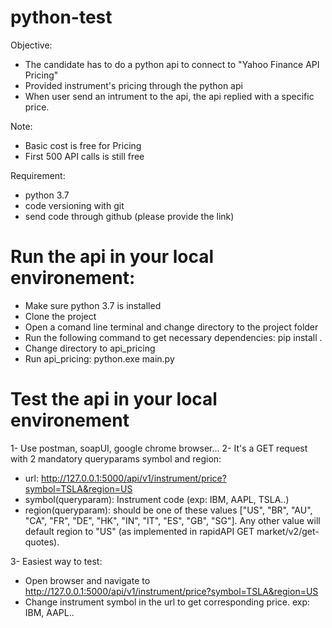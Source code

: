 # python-test
Objective:
- The candidate has to do a python api to connect to "Yahoo Finance API Pricing" 
- Provided instrument's pricing through the python api
- When user send an intrument to the api, the api replied with a specific price.

Note:
- Basic cost is free for Pricing
- First 500 API calls is still free

Requirement:
- python 3.7
- code versioning with git
- send code through github (please provide the link)
			
# Run the api in your local environement:
- Make sure python 3.7 is installed
- Clone the project 
- Open a comand line terminal and change directory to the project folder
- Run the following command to get necessary dependencies:  pip install .
- Change directory to api_pricing
- Run api_pricing: python.exe main.py


# Test the api in your local environement
1- Use postman, soapUI, google chrome browser...
2- It's a GET request with 2 mandatory queryparams symbol and region:
- url: http://127.0.0.1:5000/api/v1/instrument/price?symbol=TSLA&region=US
- symbol(queryparam): Instrument code (exp: IBM, AAPL, TSLA..)
- region(queryparam): should be one of these values ["US", "BR", "AU", "CA", "FR", "DE", "HK", "IN", "IT", "ES", "GB", "SG"].
	  Any other value will default region to "US" (as implemented in rapidAPI GET market/v2/get-quotes).
		
3- Easiest way to test:
- Open browser and navigate to http://127.0.0.1:5000/api/v1/instrument/price?symbol=TSLA&region=US
- Change instrument symbol in the url to get corresponding price. exp: IBM, AAPL..
		
		
